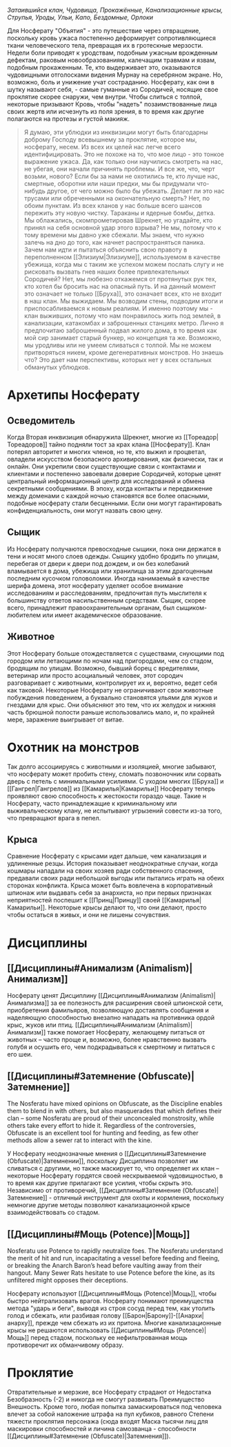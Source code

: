 *Затаившийся клан, Чудовища, Прокажённые, Канализационные крысы, Струпья, Уроды, Ульи, Капо, Бездомные, Орлоки*

Для Носферату "Объятия" - это путешествие через отвращение, поскольку кровь ужаса постепенно деформирует сопротивляющиеся ткани человеческого тела, превращая их в гротескные мерзости. Недели боли приводят к уродствам, подобным ужасным врожденным дефектам, раковым новообразованиям, калечащим травмам и язвам, подобным прокаженным. Те, кто выдерживает это, оказываются чудовищными отголосками видения Мурнау на серебряном экране. Но, возможно, боль и унижение учат состраданию. Носферату, как они в шутку называют себя, - самые гуманные из Сородичей, носящие свое проклятие скорее снаружи, чем внутри. Чтобы слиться с толпой, некоторые призывают Кровь, чтобы "надеть" позаимствованные лица своих жертв или исчезнуть из поля зрения, в то время как другие полагаются на протезы и густой макияж.

> Я думаю, эти ублюдки из инквизиции могут быть благодарны доброму Господу всевышнему за проклятие, которое мы, носферату, несем. Из всех их целей нас легче всего идентифицировать. Это не похоже на то, что мое лицо - это тонкое выражение ужаса. Да, как только они научились смотреть на нас, не убегая, они начали причинять проблемы. И все же, что, черт возьми, нового? Если бы за нами не охотились те, кто лучше нас, смертные, оборотни или наши предки, мы бы придумали что-нибудь другое, от чего можно было бы убежать.
> Делает ли это нас трусами или обреченными на окончательную смерть? Нет, по обоим пунктам. Из всех кланов у нас больше всего шансов пережить эту новую чистку. Тараканы и ядерные бомбы, детка. Мы облажались, скомпрометировав Шрекнет, но угадайте, кто принял на себя основной удар этого взрыва? Не мы, потому что к тому времени мы давно уже сбежали.
> Мы знаем, что нужно залечь на дно до того, как начнет распространяться паника. Зачем нам идти и пытаться объяснить свою правоту в переполненном [[Элизиум|Элизиуме]], используемом в качестве убежища, когда мы с таким же успехом можем послать слугу и не рисковать вызвать гнев наших более привлекательных Сородичей? Нет, мы любезно откажемся от протянутых рук тех, кто хотел бы бросить нас на опасный путь. И на данный момент это означает не только [[Бруха]], это означает всех, кто не входит в наш клан.
> Мы выжидаем. Мы возводим стены, подводим итоги и приспосабливаемся к новым реалиям. И именно поэтому мы - клан выживших, потому что нам понравилось жить под землей, в канализации, катакомбах и заброшенных станциях метро. Лично я предпочитаю заброшенный подвал жилого дома, в то время как мой сир занимает старый бункер, но концепция та же.
> Возможно, мы уродливы или не умеем сливаться с толпой. Мы не можем притворяться никем, кроме дегенеративных монстров. Но знаешь что? Это дает нам перспективы, которых нет у всех остальных обманутых ублюдков.

# Архетипы Носферату

## Осведомитель

Когда Вторая инквизиция обнаружила Шрекнет, многие из [[Тореадор|Тореадоров]] тайно подняли тост за крах клана [[Носферату]]. Клан потерял авторитет и многих членов, но те, кто выжил и процветал, овладели искусством безопасного архивирования, как физически, так и онлайн. Они укрепили свои существующие связи с контактами и клиентами и постепенно завоевали доверие Сородичей, которые ценят центральный информационный центр для исследований и обмена секретными сообщениями. В эпоху, когда контакты и передвижение между доменами с каждой ночью становятся все более опасными, подобные носферату стали бесценными. Если они могут гарантировать конфиденциальность, они могут назвать свою цену.

## Сыщик 

Из Носферату получаются превосходные сыщики, пока они держатся в тени и носят много слоев одежды. Сыщику удобно бродить по улицам, перебегая от двери к двери под дождем, и он без колебаний вламывается в дома, убежища или хранилища за этим драгоценным последним кусочком головоломки. Иногда нанимаемый в качестве шерифа домена, этот носферату уделяет особое внимание исследованиям и расследованиям, предпочитая путь мыслителя к большинству ответов насильственным средствам. Сыщик, скорее всего, принадлежит правоохранительным органам, был сыщиком-любителем или имеет академическое образование.

## Животное 

Этот Носферату больше отождествляется с существами, снующими под городом или летающими по ночам над пригородами, чем со стадом, бродящим по улицам. Возможно, бывший борец с вредителями, ветеринар или просто асоциальный человек, этот сородич разговаривает с животными, контролирует их и, вероятно, ведет себя как таковой. Некоторые Носферату не ограничивают свои животные побуждения поведением, а буквально становятся ульями для жуков и гнездами для крыс. Они объясняют это тем, что их желудок и нижняя часть брюшной полости раньше использовались мало, и, по крайней мере, заражение выигрывает от витае.

# Охотник на монстров

Так долго ассоциируясь с животными и изоляцией, многие забывают, что носферату может пробить стену, сломать позвоночник или сорвать дверь с петель с минимальными усилиями. С уходом многих [[Бруха]] и [[Гангрел|Гангрелов]] из [[Камарилья|Камарильи]] Носферату теперь проявляют свою способность к жестокости гораздо чаще. Такие н Носферату, часто принадлежащие к криминальному или выживальческому клану, не испытывают угрызений совести из-за того, что превращают врага в пепел.

## Крыса

Сравнение Носферату с крысами идет дальше, чем канализация и удлиненные резцы. История показывает неоднократные случаи, когда кошмары нападали на своих хозяев ради собственного спасения, предавали своих ради небольшой выгоды или пытались играть на обеих сторонах конфликта. Крыса может быть вовлечена в корпоративный шпионаж или выдавать себя за анархиста, но при первых признаках неприятностей поспешит к [[Принц|Принцу]] своей [[Камарилья|Камарильи]]. Некоторые крысы делают то, что они делают, просто чтобы остаться в живых, и они не лишены сочувствия.

# Дисциплины

## [[Дисциплины#Анимализм (Animalism)|Анимализм]]

Носферату ценят Дисциплину [[Дисциплины#Анимализм (Animalism)|Анимализма]] за ее полезность для расширения своей шпионской сети, приобретения фамильяров, позволяющую доставлять сообщения и наделяющую способностью внезапно нападать на противника ордой крыс, жуков или птиц. [[Дисциплины#Анимализм (Animalism)|Анимализм]] также помогает Носферату, желающему питаться от животных – часто проще и, возможно, более нравственно вызвать голубя и осушить его, чем подкрадываться к смертному и питаться с его шеи.

## [[Дисциплины#Затемнение (Obfuscate)|Затемнение]]

The Nosferatu have mixed opinions on Obfuscate, as the Discipline enables them to blend in with others, but also masquerades that which defines their clan – some Nosferatu are proud of their unconcealed monstrosity, while others take every effort to hide it. Regardless of the controversies, Obfuscate is an excellent tool for hunting and feeding, as few other methods allow a sewer rat to interact with the kine.

У Носферату неоднозначные мнения о [[Дисциплины#Затемнение (Obfuscate)|Затемнении]], поскольку Дисциплина позволяет им сливаться с другими, но также маскирует то, что определяет их клан – некоторые Носферату гордятся своей нескрываемой чудовищностью, в то время как другие прилагают все усилия, чтобы скрыть это. Независимо от противоречий, [[Дисциплины#Затемнение (Obfuscate)|Затемнение]] - отличный инструмент для охоты и кормления, поскольку немногие другие методы позволяют канализационной крысе взаимодействовать со стадом.

## [[Дисциплины#Мощь (Potence)|Мощь]]

Nosferatu use Potence to rapidly neutralize foes. The Nosferatu understand the merit of hit and run, incapacitating a vessel before feeding and fleeing, or breaking the Anarch Baron’s head before vaulting away from their hangout. Many Sewer Rats hesitate to use Potence before the kine, as its unfiltered might opposes their deceptions.

Носферату используют [[Дисциплины#Мощь (Potence)|Мощь]], чтобы быстро нейтрализовать врагов. Носферату понимают преимущества метода "ударь и беги", выводя из строя сосуд перед тем, как утолить голод и сбежать, или разбивая голову [[Барон|Барону]]-[[Анархи|анарху]], прежде чем сбежать из их притона. Многие канализационные крысы не решаются использовать [[Дисциплины#Мощь (Potence)|Мощь]] перед стадом, поскольку ее нефильтрованная мощь противоречит их обманчивому образу.

# Проклятие

Отвратительные и мерзкие, все Носферату страдают от Недостатка Безобразность (-2) и никогда не смогут развивать Преимущество Внешность. Кроме того, любая попытка замаскироваться под человека влечет за собой наложение штрафа на пул кубиков, равного Степени тяжести проклятия персонажа (сюда входят Маска тысячи лиц для маскировки способностей и личина самозванца - способности [[Дисциплины#Затемнение (Obfuscate)|Затемнения]]).